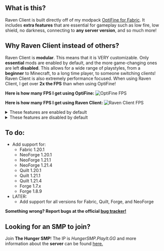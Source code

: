 ## **What is this?**
Raven Client is built directly off of my modpack [OptiFine for Fabric](https://modrinth.com/modpack/optifine-for-fabric). It includes **extra features** that are essential for gameplay such as low fire, low shield, no darkness, connecting to **any server version**, and so much more!

## **Why Raven Client instead of others?**
Raven Client is **modular**. This means that it is VERY customizable. Only **essential** mods are enabled by default, and the more game-changing ones are left **disabled**. This allows for a wide range of playstyles, from a **beginner** to Minecraft, to a long time player, to someone switching clients!
Raven Client is also extremely performance focused. When using Raven Client, I get over **2x the FPS** than when using OptiFine!


**Here is how many FPS I get using OptiFine:**
![OptiFine FPS](https://cdn.modrinth.com/data/cached_images/eab07d43b64748d5ef8af561a25573b312154374.png)

**Here is how many FPS I get using Raven Client:**
![Raven Client FPS](https://cdn.modrinth.com/data/cached_images/1395133b5ca39a174e3d5ae1ead1681dce7285c4.png)


<details>
<summary>These features are enabled by default</summary>

|**Feature:**|**Description:**|**Default keybind:**|**Works on servers:**|**Mod(s):**|
|:-|:-:|:-:|:-:|:-:|
|Performance|Extremely good performance no matter your system.|N/A|Yes|Mainly Sodium, C2ME, ImmedietlyFast, Async, BaadOptimizations, ScalableLux, Entity Culling, and ModernFix|
|Zoom|Like a spyglass without borders. Similar to OptiFine Zoom.|C|Yes|Zoomify|
|Resource pack support|Adds support for resource pack custom entity models, entity textures, sounds, skyboxes, connected textures, Lightmaps, biome varient textures, client side sounds and particles, dye colors, offsets, sound events, and GUIs.|N/A|Yes|Entity Model Features, Entity Texture Features, and PolyTone|
|Better tooltips|Prevents tooltips from running off the screen|N/A|Yes|ToolTipFix|
|Unobtrusive|Hides potion effects like blindness and lowers the Shield, Totem, and fire by default|N/A|Yes|BactroMod and Clearviews|
|Cape support|Shows 3rd party capes such as Lunar Capes and OptiFine capes.|N/A|Yes|Capes|
|Anti-spam|Displays a number next to a duplicate message that was just sent by a person.|N/A|Yes|Compact Chat|
|Better keybinds|Adds a search bar to the keybinds menu|N/A|Yes|Controlling|
|Quit while saving|Allows you to quit out of a singleplayer game immediately, and saves it in the background.|N/A|Yes, but it won't do anything.|FastQuit|
|Auto-shift simulation distance|Automatically raises simulation distance while using zoom.|N/A|Yes|I see you over there!|
|Copy coords|When you press the keybind, it will copy your current coordinates to the clipboard.|G|Yes|Location Copy|
|Mod Menu|Shows installed mods and lets you configure them.|N/A|Yes|Mod Menu|
|Model gap fix|Fixes gaps shown in items|N/A|Yes|Model Gap Fix|
|Higher chat history|Increases the chat history from 100 to 16384|N/A|Yes|More Chat History|
|Crash helper|Instead of the whole game crashing, it will show the error. Then, you can choose whether to return to the game or not.|N/A|Yes|Not Enough Crashes|
|Resource pack organizing|Reads resource packs inside folders and allows sorting, allowing for better organizing.|N/A|Yes|Recursive Resources|
|Better Sodium menu|Adds support for several mods in Sodium's menu.|N/A|Yes|Sodium Options API, Sodium Options Mod Compat, and Reese's Sodium Options|
|Status effect display|Adds a timer on the status effect HUD.|N/A|Yes|Status Effect Timer|
|Connect to any server|Allows you to connect to any server version: Alpha, Beta, Classic, Snapshot, April Fool's, any version from 1.0.0-1.21.4, and even Bedrock edition!|N/A|Yes|ViaVersion and ViaFabricPlus|
|View bobbing separation|Separates hand bobbing from view bobbing in the video settings menu, and change which items to disable.|Z|Yes|View Bobbing Options|
|Nametag display|Displays your gamertag in F5 mode.|N/A|Yes|Who am I?|
|Portal GUI|Allows you to open various GUIs in a Nether portal. (Chat, inventory, etc.)|N/A|Yes|Allow Portal GUIs|

</details>

<details>
<summary>These features are disabled by default</summary>

|**Feature:**|**Description:**|**Default keybind:**|**Works on servers:**|**Mod(s):**|
|:-|:-:|:-:|:-:|:-:|
|Level of Detail (LoD) rendering|Renders far-off terrain with less detail, to improve performance|N/A|Yes, but you have to render in the LoD first.|Distant Horizons|
|Higher render/simulation distance than server supports|Allows you to have higher render and/or simulation distance than the server will send packets for.|N/A|Yes|Bobby|
|Dynamic Crosshair|Changes crosshair based on situation (attacking, mining, etc.)|N/A|Yes|Dynamic Crosshair|
|Smooth chat animation|Fades chat in|N/A|Yes|Chat Animation [Smooth Chat]|
|Mention|Plays a customizable sound when words such as your name are said in chat. Highlights the word.|N/A|Yes|Chat Notify|
|Chat height fix|Raises the chat up 8 pixels.|N/A|Yes|Higher Chat (chat above armor bar)|
|Freelook|Lets you look around you without moving the player.|Right Alt|Yes, but may not be allowed.|Freelook|
|Automatic cleaning|Automatically throws out specified items from your inventory. (Rotten flesh, string, etc.)|N/A|Yes|InventoryCleaner|
|Inventory move|Allows you to perform actions while in GUIs. Very customizable.|N/A|Yes, but may not be allowed.|InvMove|
|Auto lapis|Automatically puts lapis from your inventory into an enchantment table when you optn it.|N/A|Yes|Lapis My Zuli|
|Schematic|Allows you to create a structure out of ghost blocks, then fill them with real ones.|N/A|Yes, but may not be allowed.|Litematica|
|Snaplook|Allows you to look behind you while holding the keybind.|R|Yes|Look Behind|
|Fullbright|Increases gamma to the max. As strong as night vision.|N/A|Yes, but may not be allowed.|Sodium Fullbright|
|Keystrokes|Displays keystrokes.|N/A|Yes|TipTapShow|
|Ping numbers|Displays player's ping as a number in tab.|N/A|Yes. Note that some servers spoof ping, so it might not be accurate.|Better Ping Display [Fabric]|
|Halo HUD|Adds a halo style indicator around the crosshair, showing stats such as health and hunger. Useful for large monitors.|N/A|Yes|Halo HUD|
|Inventory sorting|Automatically sorts your inventory when pressing the keybind.|Middle Click|Yes|Frostbyte's Improved Inventory|
|Better Shulker Box tooltip|Shows a preview of what's inside a Shulker Box when hovered over|N/A|Yes|Frostbyte's Improved Inventory|
|Tab to containers|Press the keybind to switch to other nearby chests, furnaces, crafting tables, etc., instantly.|Tab|Yes|Frostbyte's Improved Inventory|
|Controller support|Allows you to use a controller to play. VERY customizable. Syncs to the type of controller you are using.|N/A|Yes|Controllify|
|Auto Elytra|Automatically equips Elytra when you hit the spacebar twice. Then, it automatically equips the Chestplate when you touch ground or water.|N/A|Yes, but may not be allowed on some servers.|Automatic Elytra|
|Elytra autopilot|Press the keybind when flying at a sufficient altitude to enable auto flight. When enabled, the mod will adjust your pitch between ascending and descending, resulting in a net altitude gain.|R|Yes, but may not be allowed on some servers.|Elytra Autopilot|


</details>




## **To do:**
- Add support for:
  - Fabric 1.20.1
  - NeoForge 1.20.1
  - NeoForge 1.21.1
  - NeoForge 1.21.4
  - Quilt 1.20.1
  - Quilt 1.21.1
  - Quilt 1.21.4
  - Forge 1.7.x
  - Forge 1.8.9
- LATER:
  - Add support for all versions for Fabric, Quilt, Forge, and NeoForge

**Something wrong? Report bugs at the official [bug tracker!](https://github.com/iModder/OptiFine-for-Fabric/issues)**


## Looking for an **SMP** to join?

Join **The Hunger SMP**! The IP is _HungerSMP.PlayIt.GG_ and more information about the **server** can be found [here.](https://github.com/iFamished/The-Hunger-SMP)
